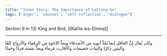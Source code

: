 ```yaml
---
title: "Inner Story: The Importance of Letting Go"
tags: ['anger', 'counsel', 'self-reflection', "dialogue"]
---
```


 Section 9 in 13) King and Bird, [[Kalīla wa-Dimna]]

---
وكان يُقال إنَّ العاقل إنما يَعُدُّ أبويه من الأصدقاء ويعدُّ الإخوة من الرفقاء والأزواج إلفًا والبنين ذِكرًا والبنات خصيمات والأقارب غرماء ويعدُّ نفسه فردًا وحيدًا
